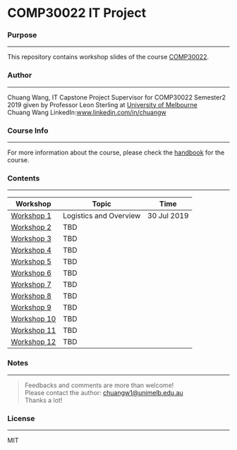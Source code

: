 # COMP30022 IT Project
### **Purpose**
---
This repository contains workshop slides of the course [COMP30022](https://handbook.unimelb.edu.au/2019/subjects/comp30022).
### **Author**
---
Chuang Wang, IT Capstone Project Supervisor for COMP30022 Semester2 2019 given by Professor Leon Sterling at [University of Melbourne](https://www.unimelb.edu.au/)\
Chuang Wang LinkedIn:www.linkedin.com/in/chuangw
### **Course Info**
---
For more information about the course, please check the [handbook](https://handbook.unimelb.edu.au/2019/subjects/comp30022) for the course.
### **Contents**
---

| Workshop | Topic | Time |
| ------ | ------ |-----|
| [Workshop 1](https://github.com/chuangw46/COMP30022_Workshop/blob/master/workshop1.pdf) | Logistics and Overview | 30 Jul 2019
| [Workshop 2]() | TBD |
| [Workshop 3]() | TBD |
| [Workshop 4]() | TBD |
| [Workshop 5]() | TBD |
| [Workshop 6]() | TBD |
| [Workshop 7]() | TBD |
| [Workshop 8]() | TBD |
| [Workshop 9]() | TBD |
| [Workshop 10]() | TBD |
| [Workshop 11]() | TBD |
| [Workshop 12]() | TBD |

### **Notes**
---
>Feedbacks and comments are more than welcome!\
>Please contact the author: chuangw1@unimelb.edu.au\
>Thanks a lot!


### **License**
---
MIT

